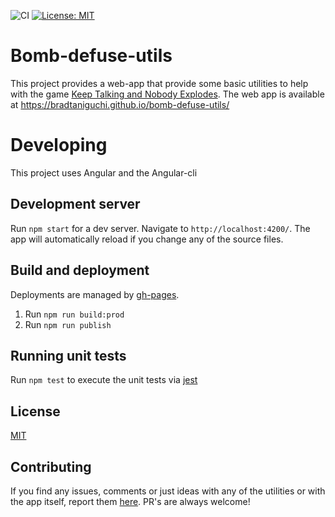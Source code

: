 ![CI](https://github.com/bradtaniguchi/bomb-defuse-utils/workflows/CI/badge.svg)
[![License: MIT](https://img.shields.io/badge/License-MIT-yellow.svg)](https://opensource.org/licenses/MIT)

# Bomb-defuse-utils

This project provides a web-app that provide some basic utilities to help with the game
[Keep Talking and Nobody Explodes](https://keeptalkinggame.com). The web app is available at https://bradtaniguchi.github.io/bomb-defuse-utils/

# Developing

This project uses Angular and the Angular-cli

## Development server

Run `npm start` for a dev server. Navigate to `http://localhost:4200/`. The app will automatically reload if you change any of the source files.

## Build and deployment

Deployments are managed by [gh-pages](https://www.npmjs.com/package/gh-pages).

1. Run `npm run build:prod`
2. Run `npm run publish`

## Running unit tests

Run `npm test` to execute the unit tests via [jest](https://jestjs.io/)

## License

[MIT](LICENSE)

## Contributing

If you find any issues, comments or just ideas with any of the utilities or with the app itself, report them [here](https://github.com/bradtaniguchi/bomb-defuse-utils/issues). PR's are always welcome!
